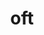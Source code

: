 ---
category: 3-letters
denotation: null
name: oft
reference_link: https://www.etymonline.com/word/oft
root_language: null
root_name: null
title: oft
type: free
word_sums:
- respelling: oft
  sum: 'Oft + '
---